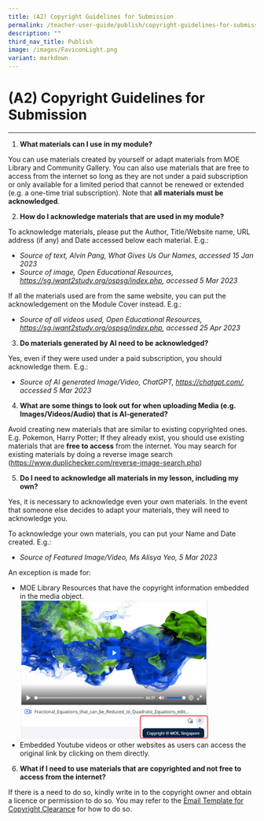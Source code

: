 ```yaml
---
title: (A2) Copyright Guidelines for Submission
permalink: /teacher-user-guide/publish/copyright-guidelines-for-submission/
description: ""
third_nav_title: Publish
image: /images/FaviconLight.png
variant: markdown
---
```

<h1 id="-2-copyright-guidelines-for-submission">(A2) Copyright Guidelines for Submission</h1><hr>
<ol>
<li><strong>What materials can I use in my module?</strong></li>
</ol>
<p>You can use materials created by yourself or adapt materials from MOE Library and Community Gallery. You can also use materials that are free to access from the internet so long as they are not under a paid subscription or only available for a limited period that cannot be renewed or extended (e.g. a one-time trial subscription). Note that <strong>all materials must be acknowledged</strong>.</p>
<ol start="2">
<li><strong>How do I acknowledge materials that are used in my module?</strong></li>
</ol>
<p>To acknowledge materials, please put the Author, Title/Website name, URL address (if any) and Date accessed below each material. E.g.:</p>
<ul>
<li><em>Source of text, Alvin Pang, What Gives Us Our Names, accessed 15 Jan 2023</em></li>
<li><em>Source of image, Open Educational Resources, </em><a href="https://sg.iwant2study.org/ospsg/index.php"><em>https://sg.iwant2study.org/ospsg/index.php</em></a><em>, accessed 5 Mar 2023</em></li>
</ul>
<p>If all the materials used are from the same website, you can put the acknowledgement on the Module Cover instead. E.g.:</p>
<ul>
<li><em>Source of all videos used, Open Educational Resources, </em><a href="https://sg.iwant2study.org/ospsg/index.php"><em>https://sg.iwant2study.org/ospsg/index.php</em></a><em>, accessed 25 Apr 2023</em></li>
</ul>
<ol start="3">
<li><strong>Do materials generated by AI need to be acknowledged?</strong></li>
</ol>
<p>Yes, even if they were used under a paid subscription, you should acknowledge them. E.g.:</p>
<ul>
<li><em>Source of AI generated Image/Video, ChatGPT, </em><a href="https://chatgpt.com/"><em>https://chatgpt.com/</em></a><em>, accessed 5 Mar 2023</em></li>
</ul>
<ol start="4">
<li><strong>What are some things to look out for when uploading Media (e.g. Images/Videos/Audio) that is AI-generated?</strong></li>
</ol>
<p>Avoid creating new materials that are similar to existing copyrighted ones. E.g. Pokemon, Harry Potter; If they already exist, you should use existing materials that are <strong>free to access</strong> from the internet. You may search for existing materials by doing a reverse image search  (<a href="https://www.duplichecker.com/reverse-image-search.php">https://www.duplichecker.com/reverse-image-search.php</a>)</p>
<ol start="5">
<li><strong>Do I need to acknowledge all materials in my lesson, including my own?</strong></li>
</ol>
<p>Yes, it is necessary to acknowledge even your own materials. In the event that someone else decides to adapt your materials, they will need to acknowledge you.</p>
<p>To acknowledge your own materials, you can put your Name and Date created. E.g.:</p>
<ul>
<li><em>Source of Featured Image/Video, Ms Alisya Yeo, 5 Mar 2023</em></li>
</ul>
<p>An exception is made for:</p>
<ul>
<li>MOE Library Resources that have the copyright information embedded in the media object.</li>
<img alt="Copyright Guidelines for Submission" style="width: 80%;" src="/images/2Teacher/P_CG2.png">
<li>Embedded Youtube videos or other websites as users can access the original link by clicking on them directly.</li>
</ul>
<ol start="6">
<li><strong>What if I need to use materials that are copyrighted and not free to access from the internet?</strong></li>
</ol>
<p>If there is a need to do so, kindly write in to the copyright owner and obtain a licence or permission to do so. You may refer to the <a target="_blank" href="/teacher-user-guide/author/copyright-resources/">Email Template for Copyright Clearance</a> for how to do so.</p>